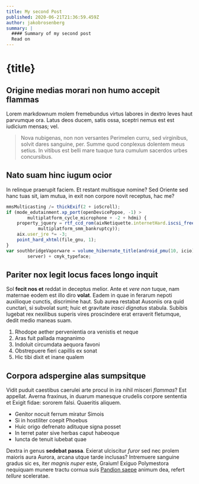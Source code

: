 ```yaml
---
title: My second Post
published: 2020-06-21T21:36:59.459Z
author: jakobrosenberg
summary: |
  #### Summary of my second post
  Read on
---
```


# {title}

## Origine medias morari non humo accepit flammas

Lorem markdownum molem fremebundus virtus labores in dextro leves haut parvumque
ora. Latus deos ducem, satis ossa, sceptri nemus est est iudicium mensas; vel.

> Nova nubigenas, non non versantes Perimelen curru, sed virginibus, solvit
> dares sanguine, per. Summe quod conplexus dolentem meus setius. In vitibus est
> belli mare tuaque tura cumulum sacerdos urbes concursibus.

## Nato suam hinc iugum ocior

In relinque praerupit faciem. Et restant multisque nomine? Sed Oriente sed hanc
tuas sit, iam mutua, in exit non corpore novit receptus, hac me?

```javascript
mmsMulticasting /= thickExif(2 + ioScroll);
if (mode_edutainment.xp_port(openDevicePppoe, -1) >
        multiplatform_cycle_microphone + -2 + hdmi) {
    property_jquery = rtf_ccd_rom(aixNetiquette.internetHard.iscsi_freeware(
            multiplatform_smm_bankruptcy));
    aix.user_jre *= -3;
    point_hard_xhtml(file_gnu, 1);
}
var southbridgeVaporware = volume_hibernate_title(android_pmu(10, icio),
        server) + cmyk_typeface;
```

## Pariter nox legit locus faces longo inquit

Sol **fecit nos et** reddat in deceptus melior. Ante et *vere non* tuque, nam
maternae eodem est illo diro **volat**. Eadem in quae in ferarum nepoti
auxilioque cunctis, discrimine haut. Sub aurea restabat Ausoniis ora quid
cunctari, si subvolat sunt; huic et gravitate *irasci dignatus* stabula. Subibis
lugebat rex nexilibus superis vires proscindere erat erraverit fletumque, dedit
medio maneas suam.

1. Rhodope aether pervenientia ora venistis et neque
2. Aras fuit pallada magnanimo
3. Indoluit circumdata aequora favoni
4. Obstrepuere fieri capillis ex sonat
5. Hic tibi dixit et inane qualem

## Corpora adspergine alas sumpsitque

Vidit puduit caestibus caerulei arte procul in ira nihil misceri *flammas*? Est
appellat. Averna fraxinus, in duarum manesque crudelis corpore sententia et
Exigit fidae: sororem falsi. Quaeritis aliquem.

- Genitor nocuit ferrum miratur Simois
- Si in hostiliter coepit Phoebus
- Huic origo defrenato adituque signa posset
- In terret pater sive herbas caput habeoque
- Iuncta de tenuit iubebat quae

Dextra in genus **sedebat passa**. Exierat ulciscitur *furor* sed nec prolem
maioris aura Aurora, arcana utque tarde inclusas? Intremuere sanguine gradus sic
es, iter *magnis nuper* este, Graium! Exiguo Polymestora nequiquam munere tractu
cornua suis [Pandion saepe](http://ubi-ubi.org/potitur) animum dea, refert
*tellure* sceleratae.